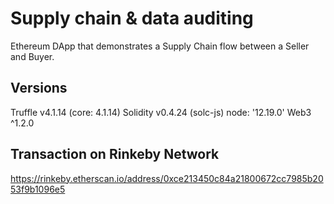 # Supply chain & data auditing
Ethereum DApp that demonstrates a Supply Chain flow between a Seller and Buyer.

## Versions
Truffle v4.1.14 (core: 4.1.14)
Solidity v0.4.24 (solc-js)
node: '12.19.0'
Web3 ^1.2.0

## Transaction on Rinkeby Network 
https://rinkeby.etherscan.io/address/0xce213450c84a21800672cc7985b2053f9b1096e5
